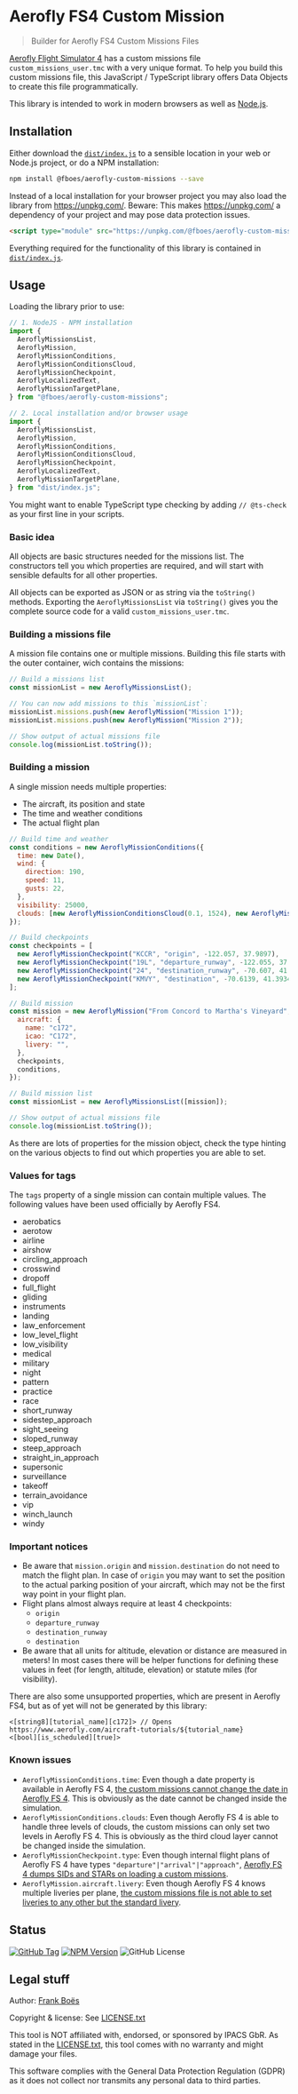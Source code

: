 # Aerofly FS4 Custom Mission

> Builder for Aerofly FS4 Custom Missions Files

[Aerofly Flight Simulator 4](https://www.aerofly.com/) has a custom missions file `custom_missions_user.tmc` with a very unique format. To help you build this custom missions file, this JavaScript / TypeScript library offers Data Objects to create this file programmatically.

This library is intended to work in modern browsers as well as [Node.js](https://nodejs.org/en).

## Installation

Either download the [`dist/index.js`](dist/index.js) to a sensible location in your web or Node.js project, or do a NPM installation:

```bash
npm install @fboes/aerofly-custom-missions --save
```

Instead of a local installation for your browser project you may also load the library from https://unpkg.com/. Beware: This makes https://unpkg.com/ a dependency of your project and may pose data protection issues.

```html
<script type="module" src="https://unpkg.com/@fboes/aerofly-custom-missions@latest/dist/index.js"></script>
```

Everything required for the functionality of this library is contained in [`dist/index.js`](dist/index.js).

## Usage

Loading the library prior to use:

```javascript
// 1. NodeJS - NPM installation
import {
  AeroflyMissionsList,
  AeroflyMission,
  AeroflyMissionConditions,
  AeroflyMissionConditionsCloud,
  AeroflyMissionCheckpoint,
  AeroflyLocalizedText,
  AeroflyMissionTargetPlane,
} from "@fboes/aerofly-custom-missions";

// 2. Local installation and/or browser usage
import {
  AeroflyMissionsList,
  AeroflyMission,
  AeroflyMissionConditions,
  AeroflyMissionConditionsCloud,
  AeroflyMissionCheckpoint,
  AeroflyLocalizedText,
  AeroflyMissionTargetPlane,
} from "dist/index.js";
```

You might want to enable TypeScript type checking by adding `// @ts-check` as your first line in your scripts.

### Basic idea

All objects are basic structures needed for the missions list. The constructors tell you which properties are required, and will start with sensible defaults for all other properties.

All objects can be exported as JSON or as string via the `toString()` methods. Exporting the `AeroflyMissionsList` via `toString()` gives you the complete source code for a valid `custom_missions_user.tmc`.

### Building a missions file

A mission file contains one or multiple missions. Building this file starts with the outer container, wich contains the missions:

```javascript
// Build a missions list
const missionList = new AeroflyMissionsList();

// You can now add missions to this `missionList`:
missionList.missions.push(new AeroflyMission("Mission 1"));
missionList.missions.push(new AeroflyMission("Mission 2"));

// Show output of actual missions file
console.log(missionList.toString());
```

### Building a mission

A single mission needs multiple properties:

- The aircraft, its position and state
- The time and weather conditions
- The actual flight plan

```javascript
// Build time and weather
const conditions = new AeroflyMissionConditions({
  time: new Date(),
  wind: {
    direction: 190,
    speed: 11,
    gusts: 22,
  },
  visibility: 25000,
  clouds: [new AeroflyMissionConditionsCloud(0.1, 1524), new AeroflyMissionConditionsCloud(0.2, 2286)],
});

// Build checkpoints
const checkpoints = [
  new AeroflyMissionCheckpoint("KCCR", "origin", -122.057, 37.9897),
  new AeroflyMissionCheckpoint("19L", "departure_runway", -122.055, 37.993),
  new AeroflyMissionCheckpoint("24", "destination_runway", -70.607, 41.399),
  new AeroflyMissionCheckpoint("KMVY", "destination", -70.6139, 41.3934),
];

// Build mission
const mission = new AeroflyMission("From Concord to Martha's Vineyard", {
  aircraft: {
    name: "c172",
    icao: "C172",
    livery: "",
  },
  checkpoints,
  conditions,
});

// Build mission list
const missionList = new AeroflyMissionsList([mission]);

// Show output of actual missions file
console.log(missionList.toString());
```

As there are lots of properties for the mission object, check the type hinting on the various objects to find out which properties you are able to set.

### Values for tags

The `tags` property of a single mission can contain multiple values. The following values have been used officially by Aerofly FS4.

- aerobatics
- aerotow
- airline
- airshow
- circling_approach
- crosswind
- dropoff
- full_flight
- gliding
- instruments
- landing
- law_enforcement
- low_level_flight
- low_visibility
- medical
- military
- night
- pattern
- practice
- race
- short_runway
- sidestep_approach
- sight_seeing
- sloped_runway
- steep_approach
- straight_in_approach
- supersonic
- surveillance
- takeoff
- terrain_avoidance
- vip
- winch_launch
- windy

### Important notices

- Be aware that `mission.origin` and `mission.destination` do not need to match the flight plan. In case of `origin` you may want to set the position to the actual parking position of your aircraft, which may not be the first way point in your flight plan.
- Flight plans almost always require at least 4 checkpoints:
  - `origin`
  - `departure_runway`
  - `destination_runway`
  - `destination`
- Be aware that all units for altitude, elevation or distance are measured in meters! In most cases there will be helper functions for defining these values in feet (for length, altitude, elevation) or statute miles (for visibility).

There are also some unsupported properties, which are present in Aerofly FS4, but as of yet will not be generated by this library:

```
<[string8][tutorial_name][c172]> // Opens https://www.aerofly.com/aircraft-tutorials/${tutorial_name}
<[bool][is_scheduled][true]>
```

### Known issues

- `AeroflyMissionConditions.time`: Even though a date property is available in Aerofly FS 4, [the custom missions cannot change the date in Aerofly FS 4](https://www.aerofly.com/community/forum/index.php?thread/22487-more-settings-for-environment-conditions/&pageNo=1). This is obviously as the date cannot be changed inside the simulation.
- `AeroflyMissionConditions.clouds`: Even though Aerofly FS 4 is able to handle three levels of clouds, the custom missions can only set two levels in Aerofly FS 4. This is obviously as the third cloud layer cannot be changed inside the simulation.
- `AeroflyMissionCheckpoint.type`: Even though internal flight plans of Aerofly FS 4 have types `"departure"|"arrival"|"approach"`, [Aerofly FS 4 dumps SIDs and STARs on loading a custom missions](https://www.aerofly.com/community/forum/index.php?thread/22156-flight-plans/).
- `AeroflyMission.aircraft.livery`: Even though Aerofly FS 4 knows multiple liveries per plane, [the custom missions file is not able to set liveries to any other but the standard livery](https://www.aerofly.com/community/forum/index.php?thread/19105-user-created-custom-missions/).

## Status

[![GitHub Tag](https://img.shields.io/github/v/tag/fboes/aerofly-custom-missions)](https://github.com/fboes/aerofly-custom-missions)
[![NPM Version](https://img.shields.io/npm/v/%40fboes%2Faerofly-custom-missions.svg)](https://www.npmjs.com/package/@fboes/aerofly-custom-missions)
![GitHub License](https://img.shields.io/github/license/fboes/aerofly-custom-missions)

## Legal stuff

Author: [Frank Boës](https://3960.org)

Copyright & license: See [LICENSE.txt](LICENSE.txt)

This tool is NOT affiliated with, endorsed, or sponsored by IPACS GbR. As stated in the [LICENSE.txt](LICENSE.txt), this tool comes with no warranty and might damage your files.

This software complies with the General Data Protection Regulation (GDPR) as it does not collect nor transmits any personal data to third parties.
